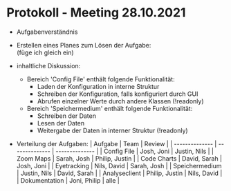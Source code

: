 # Protokoll - Meeting 28.10.2021
- Aufgabenverständnis
- Erstellen eines Planes zum Lösen der Aufgabe:  
  (füge ich gleich ein)

- inhaltliche Diskussion:
    - Bereich 'Config File' enthält folgende Funktionalität:
        - Laden der Konfiguration in interne Struktur
        - Schreiben der Konfiguration, falls konfiguriert durch GUI
        - Abrufen einzelner Werte durch andere Klassen (!readonly)
    - Bereich 'Speichermedium' enthält folgende Funktionalität:
        - Schreiben der Daten
        - Lesen der Daten
        - Weitergabe der Daten in interner Struktur (!readonly)


- Verteilung der Aufgaben:
    | Aufgabe        | Team           | Review         |
    | -------------- | -------------- | -------------- |
    | Config File    | Josh, Joni     | Justin, Nils   |
    | Zoom Maps      | Sarah, Josh    | Philip, Justin |
    | Code Charts    | David, Sarah   | Josh, Joni     |
    | Eyetracking    | Nils, David    | Sarah, Josh    |
    | Speichermedium | Justin, Nils   | David, Sarah   |
    | Analyseclient  | Philip, Justin | Nils, David    |
    | Dokumentation  | Joni, Philip   | alle           |
